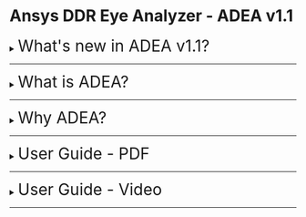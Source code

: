 # Ansys DDR Eye Analyzer - ADEA v1.1

<!-- What is ADEA? -->
<details>
<summary><span style="font-size:200%"> What's new in ADEA v1.1? </span></summary>

>* ## Excel report exporting for IBIS optimization
>* ## Guide Video for [IBIS optimization](http://www.rfdh.com/pds/adea/Quick_Guide_for_IBIS_Optimization.mp4)
>* ## Guide Video for [Problem in Running ADEA](http://www.rfdh.com/pds/adea/Problem_in_Running_ADEA.mp4)
</details>

---

<!-- What is ADEA? -->
<details>
<summary><span style="font-size:200%"> What is ADEA? </span></summary>

>### A new Solution for DDR analysis by Ansys Korea.
>![ex_screenshot](./Resources/fig/ADEA_Intro.png)
</details>

---

<!-- Why is ADEA? -->
<details>
<summary><span style="font-size:200%"> Why ADEA? </span></summary>

<blockquote>
<details>
<summary><span style="font-size:200%"> 1. Easy </span></summary>

>   * ### Pre-defined User Configurations
>   * ### Pre-defined DDR Specifications
>   * ### Automatic Net Classification & Target Net Assign Algorithm
>   * ### Selective Verification Process
>   ![ex_screenshot](./Resources/fig/easy.png)
</details>
</blockquote>

<blockquote>
<details>
<summary><span style="font-size:200%"> 2. Simple </span></summary>

>   * ### One-Click Verification Process
>   ![ex_screenshot](./Resources/fig/simple.png)
</details>
</blockquote>

<blockquote>
<details>
<summary><span style="font-size:200%"> 3. Customizable </span></summary>

>   * ### Customziable Verification Algorithm & Process
>   * ### Customziable Final Report (Excel, HTML, etc.)
>   ![ex_screenshot](./Resources/fig/customizable.png)
</details>
</blockquote>
</details>

---

<!-- User Guide - PDF -->
<details>
<summary><span style="font-size:200%"> User Guide - PDF </span></summary>

> ### [Quick Guide (EN) - PDF](./Resources/help/Quick_Guide_EN.pdf)
> ### [User Guide (EN) - PDF](./Resources/help/User_Guide_EN.pdf)
> ### [Quick Guide (KO) - PDF](./Resources/help/Quick_Guide_KO.pdf)
> ### [User Guide (KO) - PDF](./Resources/help/User_Guide_KO.pdf)
</details>

---

<!-- User Guide - Vidoe -->
<details>
<summary><span style="font-size:200%"> User Guide - Video </span></summary>

> ### [Guide Videos](http://www.rfdh.com/pds/adea)
>	> * ### [Getting Start with AEDA](http://www.rfdh.com/pds/adea/Getting_Start_with_ADEA.mp4)
>	> * ### [Quick Guide for DQ Eye Analyze](http://www.rfdh.com/pds/adea/Quick_Guide_for_DQ_Eye_Analyze.mp4)
>	> * ### [Quick Guide for IBIS Optimization](http://www.rfdh.com/pds/adea/Quick_Guide_for_IBIS_Optimization.mp4)
>   > ---
>	> * ### [Problem in Running ADEA](http://www.rfdh.com/pds/adea/Problem_in_Running_ADEA.mp4)
>	> * ### Select Version of Ansys Electronics Desktop
>	> * ### What is Deifnition File?
>	>   > * ### Modify and/or Add DDR Specifications
>	>   > * ### Automatic Net Classifications
>	>   > * ### Automatic IBIS Identification
>	> * ### What is Configuration File?
>	> * ### Analyze with 'Analyze Group'
</details>

---
<!-- ## History
> ### [v0.5.1] - '22.08.06
>>- ##### Eye 계측 Algorithm Classic Version(VB) 으로 변경 후, Excel report 생성 bug 수정
>>- ##### Resource 폴더 정리
>>- ##### 예제 Archive file 추가
>>- ##### CSV input disable

> ### [v0.5.2] - '22.08.07
>>- ##### Excel report format 변경
>>- ##### Jitter, Jitter_RMS 열 삭제
>>- ##### Width & Margin UI 단위 열 추가

> ### [v0.5.3] - '22.08.08
>>- ##### IBIS bug fix    
>>- ##### Show result window for each IBIS cases

> ### [v0.6] - '22.08.09
>>- ##### Release to SEC

> ### [v0.6.1] - '22.08.12
>>- ##### Modify IBIS Optimization example (buffer -> pin import)
>>- ##### Bug fix for IBIS New & pin import case

> ### [v0.6.2] - '22.08.24
>>- ##### IBIS Model check시 sim case 바로 반영되지 않던 문제 수정
>>- ##### IBIS Model refresh button click시 sim case 초기화 되지 않던 문제 수정
>>- ##### IBIS Run Click시 초기화 문제 수정
>>- ##### Tx/Rx 같은 *.ibs file 사용 Case update
>>- ##### IBIS form resize event update
>>- ##### Automatic data-rate detect algorithm are updated

> ### [v0.6.3] - '22.08.30
>>- ##### 이전 IBIS 형식으로 작성된 Schematic에서도 IBIS opt. 동작하도록 update.
>>- ##### 이전 IBIS 형식의 예제 Schematic update (LPDDR4_2133_IBIS_Example_for_Old_IBIS.aedtz)

> ### [v0.6.4] - '22.09.01
>>- ##### 예제 Archive file 재정비
>>- ##### 자동 Datarate 입력 기능 Disable
>>- ##### QC Routine 및 QC 결과표 작성

> ### [v0.6.5] - '22.09.16
>>- ##### 연속 해석 진행시, 이전 해석에서 설정했던 Report Export option이 초기화 되지 않는 문제 수정.
>>- ##### IBIS opt. 해석 진행 후, detailed report창에서 report export할 수 없도록 수정 -> 대신 전체 optimization 결과를 export할 수 있도록 update할 예정임.
>>- ##### IBIS opt. 해석 전 또는 해석 후 result 버튼 click하면 error 발생하던 문제 수정
>>- ##### Analysis Group 설정 하고 Eye 해석 진행 후, IBIS opt. 해석 진행하면 결과가 grouping되어 보이던 문제 수정
>>- ##### IBIS opt. 연속 수행하면, AEDT에서 Sim case가 누적되어 해석되던 문제 수정
>>- ##### Input file을 load 한 뒤, 새로운 file을 load 하려다 cancel 하면, 기존 입력되어 있던 design name이 삭제되던 현상 수정.
>>- ##### v0.6.5 기준 한글 + 영문 User manual, Quick Guide, Readme.md, Readme.html update.
>>- ##### GUI 에서 About ADEA Menu 다시 활성화 함. 

> ### [v1.0] - '22.09.16
>>- ##### v1.0 Release

> ### [v1.1] - '22.09.xx
>>- ##### IBIS 최적화 Report 자동 생성 기능 Update
>>- ##### Problems in Running ADEA Guide Video Update 
>>- ##### Quick Guide for IBIS Optimization Guide Video Update


-->